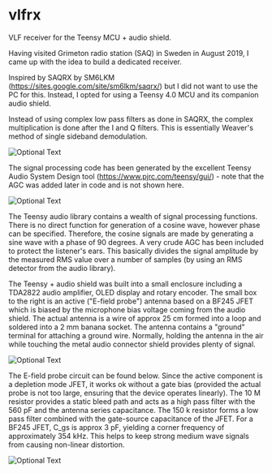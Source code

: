 # vlfrx
VLF receiver for the Teensy MCU + audio shield.

Having visited Grimeton radio station (SAQ) in Sweden in August 2019, I came up with the idea to build a dedicated receiver.

Inspired by SAQRX by SM6LKM (https://sites.google.com/site/sm6lkm/saqrx/) but I did not want to use the PC for this. Instead, I opted for using a Teensy 4.0 MCU and its companion audio shield.

Instead of using complex low pass filters as done in SAQRX, the complex multiplication is done after the I and Q filters. This is essentially Weaver's method of single sideband demodulation.

![Optional Text](../master/vlfrx.png)

The signal processing code has been generated by the excellent Teensy Audio System Design tool (https://www.pjrc.com/teensy/gui/) - note that the AGC was added later in code and is not shown here.

![Optional Text](../master/audio_design_tool.png)

The Teensy audio library contains a wealth of signal processing functions. There is no direct function for generation of a cosine wave, however phase can be specified. Therefore, the cosine signals are made by generating a sine wave with a phase of 90 degrees. A very crude AGC has been included to protect the listener's ears. This basically divides the signal amplitude by the measured RMS value over a number of samples (by using an RMS detector from the audio library).

The Teensy + audio shield was built into a small enclosure including a TDA2822 audio amplifier, OLED display and rotary encoder. The small box to the right is an active ("E-field probe") antenna based on a BF245 JFET which is biased by the microphone bias voltage coming from the audio shield. The actual antenna is a wire of approx 25 cm formed into a loop and soldered into a 2 mm banana socket. The antenna contains a "ground" terminal for attaching a ground wire. Normally, holding the antenna in the air while touching the metal audio connector shield provides plenty of signal.

![Optional Text](../master/vlfrx.jpg)


The E-field probe circuit can be found below. Since the active component is a depletion mode JFET, it works ok without a gate bias (provided the actual probe is not too large, ensuring that the device operates linearly). The 10 M resistor provides a static bleed path and acts as a high pass filter with the 560 pF and the antenna series capacitance. The 150 k resistor forms a low pass filter combined with the gate-source capacitance of the JFET. For a BF245 JFET, C_gs is approx 3 pF, yielding a corner frequency of approximately 354 kHz. This helps to keep strong medium wave signals from causing non-linear distortion.

![Optional Text](../master/antenna.png)
